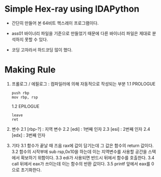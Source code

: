 # Simple Hex-ray using IDAPython

- 간단히 만들어 본 64비트 헥스레이 프로그램이다.


- ass01 바이너리 파일을 기준으로 만들었기 때문에 다른 바이너리 파일은 제대로 분석하지 못할 수 있다.

* 코딩 고자라서 하드코딩 많이 했다.



# Making Rule

1. 프롤로그 / 에필로그 : 컴파일러에 의해 자동적으로 작성되는 부분
   1.1 PROLOGUE

   ```
   push rbp
   mov rbp, rsp
   ```

   1.2 EPILOGUE

   ```
   leave
   ret
   ```

2. 변수
   2.1 [rbp-?]	: 지역 변수
   2.2 [edi]	: 1번째 인자
   2.3 [esi]	: 2번째 인자
   2.4 [edx]	: 3번째 인자

3. 기타
   3.1 함수가 끝날 때 즈음 rax에 값이 담기는데 그 값은 함수의 return 값이다.
   3.2 함수의 시작부에 sub rsp,0x10을 하는데 이는 지역변수를 사용할 공간을 스택에서 확보하기 위함이다.
   3.3 edi가 사용되면 반드시 뒤에서 함수를 호출한다.
   3.4 call 뒤에서 eax가 쓰이는데 이는 함수의 반환 값이다.
   3.5 printf 앞에서 eax를 0으로 초기화한다.